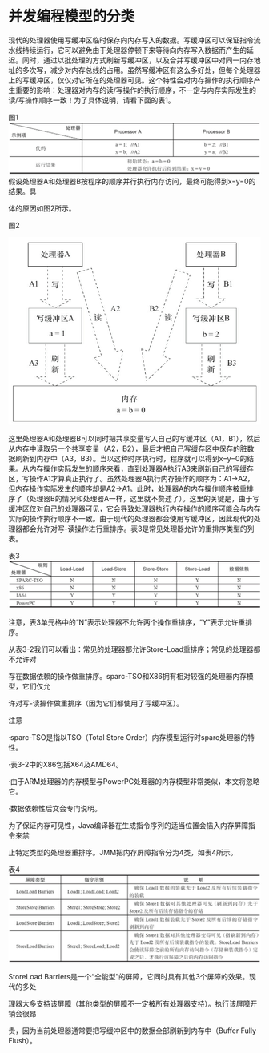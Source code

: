 # 并发编程模型的分类

现代的处理器使用写缓冲区临时保存向内存写入的数据。写缓冲区可以保证指令流水线持续运行，它可以避免由于处理器停顿下来等待向内存写入数据而产生的延迟。同时，通过以批处理的方式刷新写缓冲区，以及合并写缓冲区中对同一内存地址的多次写，减少对内存总线的占用。虽然写缓冲区有这么多好处，但每个处理器上的写缓冲区，仅仅对它所在的处理器可见。这个特性会对内存操作的执行顺序产生重要的影响：处理器对内存的读/写操作的执行顺序，不一定与内存实际发生的读/写操作顺序一致！为了具体说明，请看下面的表1。

图1![](/assets/import-category.png)假设处理器A和处理器B按程序的顺序并行执行内存访问，最终可能得到x=y=0的结果。具

体的原因如图2所示。

图2

![](/assets/import-category-2.png)

这里处理器A和处理器B可以同时把共享变量写入自己的写缓冲区（A1，B1），然后从内存中读取另一个共享变量（A2，B2），最后才把自己写缓存区中保存的脏数据刷新到内存中（A3，B3）。当以这种时序执行时，程序就可以得到x=y=0的结果。从内存操作实际发生的顺序来看，直到处理器A执行A3来刷新自己的写缓存区，写操作A1才算真正执行了。虽然处理器A执行内存操作的顺序为：A1→A2，但内存操作实际发生的顺序却是A2→A1。此时，处理器A的内存操作顺序被重排序了（处理器B的情况和处理器A一样，这里就不赘述了）。这里的关键是，由于写缓冲区仅对自己的处理器可见，它会导致处理器执行内存操作的顺序可能会与内存实际的操作执行顺序不一致。由于现代的处理器都会使用写缓冲区，因此现代的处理器都会允许对写-读操作进行重排序。表3是常见处理器允许的重排序类型的列表。

表3![](/assets/import-category-3.png)

注意，表3单元格中的“N”表示处理器不允许两个操作重排序，“Y”表示允许重排序。

从表3-2我们可以看出：常见的处理器都允许Store-Load重排序；常见的处理器都不允许对

存在数据依赖的操作做重排序。sparc-TSO和X86拥有相对较强的处理器内存模型，它们仅允

许对写-读操作做重排序（因为它们都使用了写缓冲区）。

注意

·sparc-TSO是指以TSO（Total Store Order）内存模型运行时sparc处理器的特性。

·表3-2中的X86包括X64及AMD64。

·由于ARM处理器的内存模型与PowerPC处理器的内存模型非常类似，本文将忽略它。

·数据依赖性后文会专门说明。

为了保证内存可见性，Java编译器在生成指令序列的适当位置会插入内存屏障指令来禁

止特定类型的处理器重排序。JMM把内存屏障指令分为4类，如表4所示。

表4![](/assets/import-category-4.png)

StoreLoad Barriers是一个“全能型”的屏障，它同时具有其他3个屏障的效果。现代的多处

理器大多支持该屏障（其他类型的屏障不一定被所有处理器支持）。执行该屏障开销会很昂

贵，因为当前处理器通常要把写缓冲区中的数据全部刷新到内存中（Buffer Fully Flush）。

